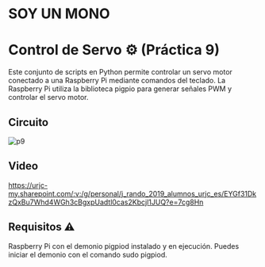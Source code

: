# SOY UN MONO

# Control de Servo ⚙️ (Práctica 9)

Este conjunto de scripts en Python permite controlar un servo motor conectado a una Raspberry Pi mediante comandos del teclado. La Raspberry Pi utiliza la biblioteca pigpio para generar señales PWM y controlar el servo motor.

## Circuito 

![p9](https://github.com/jrando2019/pr/assets/92480215/91c060da-bfa0-4495-bff1-29447d7da55f)

## Video 

https://urjc-my.sharepoint.com/:v:/g/personal/j_rando_2019_alumnos_urjc_es/EYGf31DkzQxBu7Whd4WGh3cBgxpUadtl0cas2Kbcjl1JUQ?e=7cg8Hn

## Requisitos ⚠️

Raspberry Pi con el demonio pigpiod instalado y en ejecución. Puedes iniciar el demonio con el comando sudo pigpiod.


